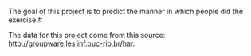The goal of this project is to predict the manner in which people did the exercise.#

The data for this project come from this source: http://groupware.les.inf.puc-rio.br/har.
